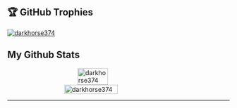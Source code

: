 ## 🏆 GitHub Trophies
<p align="left"> <a href="https://github.com/darkhorse374/github-profile-trophy"><img src="https://github-profile-trophy.vercel.app/?username=darkhorse374" alt="darkhorse374" /></a> </p>  
  
## My Github Stats
<div  style="display: flex; flex-direction: column; align-items: center; justify-content:center; width: 100%; ">
<img  align="center" style="width: 37%;" src="https://github-readme-stats.vercel.app/api/top-langs?username=darkhorse374&show_icons=true&locale=en&layout=compact"  alt="darkhorse374" />
<img  align="center" style="width: 49%;" src="https://github-readme-stats.vercel.app/api?username=darkhorse374&show_icons=true&locale=en"  alt="darkhorse374" />
</div>

<hr /> 
